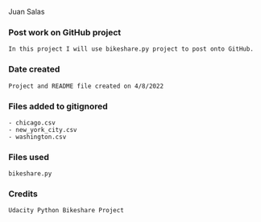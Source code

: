 Juan Salas

### Post work on GitHub project 

	In this project I will use bikeshare.py project to post onto GitHub.

### Date created

	Project and README file created on 4/8/2022


### Files added to gitignored

	- chicago.csv
	- new_york_city.csv
	- washington.csv

### Files used

	bikeshare.py
	
### Credits

	Udacity Python Bikeshare Project 